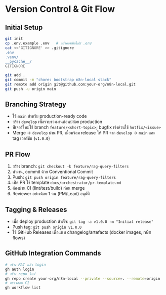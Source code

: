 # Version Control & Git Flow

## Initial Setup
```bash
git init
cp .env.example .env   # อย่าคอมมิตไฟล์ .env
cat <<'GITIGNORE' >> .gitignore
.env
.venv/
__pycache__/
GITIGNORE

git add .
git commit -m "chore: bootstrap n8n-local stack"
git remote add origin git@github.com:your-org/n8n-local.git
git push -u origin main
```

## Branching Strategy
- ใช้ `main` สำหรับ production-ready code
- สร้าง `develop` เพื่อรวบรวมงานก่อนปล่อย production
- ฟีเจอร์ใหม่ใช้ branch `feature/<short-topic>`; bugfix เร่งด่วนใช้ `hotfix/<issue>`
- Merge → `develop` ผ่าน PR, เมื่อพร้อม release ให้ PR จาก `develop` → `main` และ tag เวอร์ชัน (`v1.0.0`)

## PR Flow
1. สร้าง branch: `git checkout -b feature/rag-query-filters`
2. ทำงาน, commit ด้วย Conventional Commit
3. Push: `git push origin feature/rag-query-filters`
4. เปิด PR ใช้ template `docs/orchestrator/pr-template.md`
5. ต้องผ่าน CI (lint/test/build) ก่อน merge
6. Reviewer อย่างน้อย 1 คน (PM/Lead) อนุมัติ

## Tagging & Releases
- เมื่อ deploy production สำเร็จ: `git tag -a v1.0.0 -m "Initial release"`
- Push tag: `git push origin v1.0.0`
- ใช้ GitHub Releases เพื่อแนบ changelog/artefacts (docker images, n8n flows)

## GitHub Integration Commands
```bash
# สร้าง PAT แล้ว login
gh auth login
# สร้าง repo ใหม่
gh repo create your-org/n8n-local --private --source=. --remote=origin
# ตรวจสอบ CI
gh workflow list
```
